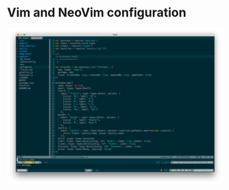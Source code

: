 # Vim and NeoVim configuration
![Screen Shot](https://github.com/pricco/dotvim/raw/master/screenshot.png)
